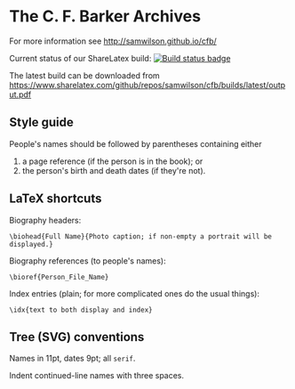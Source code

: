 The C. F. Barker Archives
=========================

For more information see http://samwilson.github.io/cfb/

Current status of our ShareLatex build:
[![Build status badge](https://www.sharelatex.com/github/repos/samwilson/cfb/builds/latest/badge.svg)](https://www.sharelatex.com/github/repos/samwilson/cfb)

The latest build can be downloaded from
https://www.sharelatex.com/github/repos/samwilson/cfb/builds/latest/output.pdf

## Style guide

People's names should be followed by parentheses containing either
1. a page reference (if the person is in the book); or
2. the person's birth and death dates (if they're not).

## LaTeX shortcuts

Biography headers:

	\biohead{Full Name}{Photo caption; if non-empty a portrait will be displayed.}

Biography references (to people's names):

	\bioref{Person_File_Name}

Index entries (plain; for more complicated ones do the usual things):

	\idx{text to both display and index}

## Tree (SVG) conventions

Names in 11pt, dates 9pt; all `serif`.

Indent continued-line names with three spaces.
